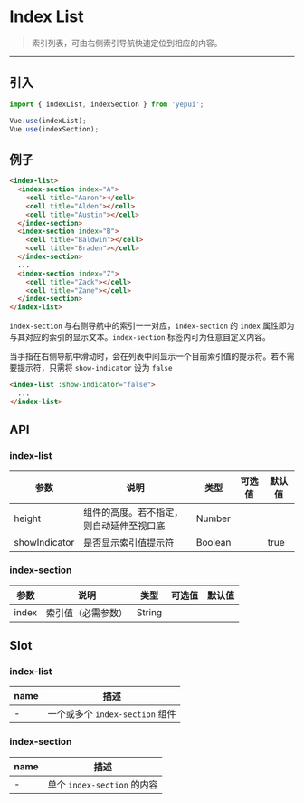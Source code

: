 # Index List

> 索引列表，可由右侧索引导航快速定位到相应的内容。

-------------

## 引入

```javascript
import { indexList, indexSection } from 'yepui';

Vue.use(indexList);
Vue.use(indexSection);
```

## 例子

```html
<index-list>
  <index-section index="A">
    <cell title="Aaron"></cell>
    <cell title="Alden"></cell>
    <cell title="Austin"></cell>
  </index-section>
  <index-section index="B">
    <cell title="Baldwin"></cell>
    <cell title="Braden"></cell>
  </index-section>
  ...
  <index-section index="Z">
    <cell title="Zack"></cell>
    <cell title="Zane"></cell>
  </index-section>
</index-list>
```

`index-section` 与右侧导航中的索引一一对应，`index-section` 的 `index` 属性即为与其对应的索引的显示文本。`index-section` 标签内可为任意自定义内容。

当手指在右侧导航中滑动时，会在列表中间显示一个目前索引值的提示符。若不需要提示符，只需将 `show-indicator` 设为 `false`

```html
<index-list :show-indicator="false">
  ...
</index-list>
```

## API
### index-list
| 参数 | 说明 | 类型 | 可选值 | 默认值 |
|------|-------|---------|-------|--------|
| height | 组件的高度。若不指定，则自动延伸至视口底 | Number | | |
| showIndicator | 是否显示索引值提示符 | Boolean | | true |

### index-section
| 参数 | 说明 | 类型 | 可选值 | 默认值 |
|------|-------|---------|-------|--------|
| index | 索引值（必需参数） | String | | |

## Slot
### index-list
| name | 描述 |
|------|--------|
| - | 一个或多个 `index-section` 组件 |

### index-section
| name | 描述 |
|------|--------|
| - | 单个 `index-section` 的内容 |
